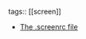 tags:: [[screen]]

- [The .screenrc file](https://www.gnu.org/software/screen/manual/screen.html#Startup-Files)